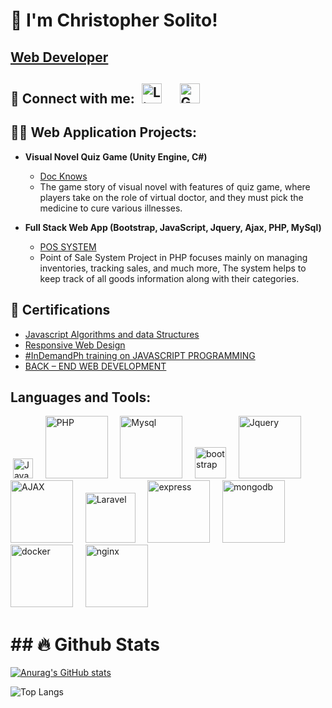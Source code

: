 <h1>👋 I'm Christopher Solito! <br/> </h1>     
                          
 <h2><a href="https://www.linkedin.com/in/christopher-solito-a12826214/">Web Developer</a></h2>


<h2> 🤳 Connect with me:
     &#8287;<a href="https://www.linkedin.com/in/christopher-solito-a12826214/"><img width="32px" alt="LinkedIn" title="LinkedIn" src="https://cdn-icons-png.flaticon.com/512/174/174857.png"/></a>
         &#8287;&#8287;&#8287;
        <a href="mailto: ch15solito@gmail.com"><img width="32px" alt="Gmail" title="Gmail" src="https://upload.wikimedia.org/wikipedia/commons/thumb/7/7e/Gmail_icon_%282020%29.svg/2560px-Gmail_icon_%282020%29.svg.png"/></a>
        &#8287;&#8287;&#8287;
</h2>
  
<h2>👨‍💻 Web Application Projects:</h2>

- <b>Visual Novel Quiz Game (Unity Engine, C#)</b>

  - [Doc Knows](https://github.com/chsolito15/Doc-knows-project) 
  - The game story of visual novel with features of quiz game, where players take on the role of virtual doctor, and they must pick the medicine to cure various illnesses.
  
- <b>Full Stack Web App (Bootstrap, JavaScript, Jquery, Ajax, PHP, MySql)</b>

  - [POS SYSTEM](https://github.com/chsolito15/POSYSTEM) 
  - Point of Sale System Project in PHP focuses mainly on managing inventories, tracking sales, and much more, The system helps to keep track of all goods information along with their categories.

<h2>📄 Certifications</h2>

- [Javascript Algorithms and data Structures](https://www.freecodecamp.org/certification/fcc1c1f4f2d-878c-43da-bf5d-5f9bdc47c59a/javascript-algorithms-and-data-structures)
- [Responsive Web Design](https://www.freecodecamp.org/certification/fcc1c1f4f2d-878c-43da-bf5d-5f9bdc47c59a/responsive-web-design)
- [#InDemandPh training on JAVASCRIPT PROGRAMMING](https://drive.google.com/file/d/1-F1y1-DLPsDLKkyQ0YtUcVveI36uYXn7/view?usp=sharing)
- [BACK – END WEB DEVELOPMENT](https://drive.google.com/file/d/119cRmEl_jcZtrcaMtgsj358s-DWsunnu/view?usp=sharing)

<h2> Languages and Tools:</h2>
     &#8287;<a href="https://developer.mozilla.org/en-US/docs/Web/JavaScript"><img width="32px" alt="JavaScript" title="JavaScript" src="https://upload.wikimedia.org/wikipedia/commons/6/6a/JavaScript-logo.png"/></a>
         &#8287;&#8287;&#8287;
        <a href="https://www.php.net/docs.php"><img width="100px" alt="PHP" title="PHP" src="https://upload.wikimedia.org/wikipedia/commons/2/27/PHP-logo.svg"/></a>
        &#8287;&#8287;&#8287;
          <a href="https://dev.mysql.com/doc/"><img width="100px" alt="Mysql" title="Mysql" src="https://upload.wikimedia.org/wikipedia/labs/8/8e/Mysql_logo.png"/></a>
        &#8287;&#8287;&#8287;
          <a href="https://getbootstrap.com/"><img width="50" alt="bootstrap" title="bootstrap" src="https://brandslogos.com/wp-content/uploads/images/large/bootstrap-logo.png"/></a>
        &#8287;&#8287;&#8287;
          <a href="https://api.jquery.com/"><img width="100px" alt="Jquery" title="Jquery" src="https://upload.wikimedia.org/wikipedia/commons/f/fd/JQuery-Logo.svg"/></a>
        &#8287;&#8287;&#8287;
          <a href="https://www.w3schools.com/xml/ajax_intro.asp"><img width="100px" alt="AJAX" title="AJAX" src="https://upload.wikimedia.org/wikipedia/commons/a/a1/AJAX_logo_by_gengns.svg"/></a>
        &#8287;&#8287;&#8287;
         <a href="https://laravel.com/"><img width="80px" alt="Laravel" title="Laravel" src="https://upload.wikimedia.org/wikipedia/commons/3/3d/LaravelLogo.png"/></a>
        &#8287;&#8287;&#8287;
<a href="https://expressjs.com/"><img width="100px" alt="express" title="express" src="https://upload.wikimedia.org/wikipedia/commons/6/64/Expressjs.png"/></a>
          &#8287;&#8287;&#8287;
                   <a href="https://www.mongodb.com"><img width="100px" alt="mongodb" title="mongodb" src="https://upload.wikimedia.org/wikipedia/commons/9/93/MongoDB_Logo.svg"/></a>
          &#8287;&#8287;&#8287;
          <a href="https://www.docker.com/"><img width="100px" alt="docker" title="docker" src="https://upload.wikimedia.org/wikipedia/commons/4/4e/Docker_%28container_engine%29_logo.svg"/></a>
          &#8287;&#8287;&#8287;
          <a href="https://nginx.org/"><img width="100px" alt="nginx" title="nginx" src="https://upload.wikimedia.org/wikipedia/commons/c/c5/Nginx_logo.svg"/></a>
          &#8287;&#8287;&#8287;
        
<h1>## 🔥 Github Stats</h1>

[![Anurag's GitHub stats](https://github-readme-stats.vercel.app/api?username=chsolito15)](https://github.com/chsolito15/github-readme-stats)

![Top Langs](https://github-readme-stats.vercel.app/api/top-langs/?username=chsolito15&hide_progress=false)

        

<!--
**chsolito15/chsolito15** is a ✨ _special_ ✨ repository because its `README.md` (this file) appears on your GitHub profile.

Here are some ideas to get you started:

- 🔭 I’m currently working on ...
- 🌱 I’m currently learning ...
- 👯 I’m looking to collaborate on ...
- 🤔 I’m looking for help with ...
- 💬 Ask me about ...
- 📫 How to reach me: ...
- 😄 Pronouns: ...
- ⚡ Fun fact: ...
-->
